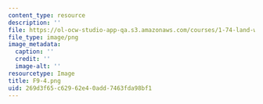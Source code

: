 ```yaml
---
content_type: resource
description: ''
file: https://ol-ocw-studio-app-qa.s3.amazonaws.com/courses/1-74-land-water-food-and-climate-fall-2020/269d3f65c62962e40add7463fda98bf1_F9-4.png
file_type: image/png
image_metadata:
  caption: ''
  credit: ''
  image-alt: ''
resourcetype: Image
title: F9-4.png
uid: 269d3f65-c629-62e4-0add-7463fda98bf1
---
```


